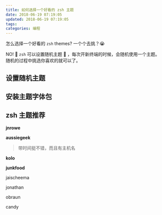 ```yaml
---
title: 如何选择一个好看的 zsh 主题
date: 2018-06-19 07:19:05
updated: 2018-06-19 07:19:05
tags:
categories: 编程
---
```


怎么选择一个好看的 `zsh` themes? 一个个去挑？😭

NO! 💯 `zsh` 可以设置随机主题 🎨 ，每次开新终端的时候，会随机使用一个主题。随机的过程中挑选你喜欢的就可以了。

## 设置随机主题
## 安装主题字体包
## zsh 主题推荐

**jnrowe**

**aussiegeek**

> 带时间挺不错，而且有主机名

**kolo**

**junkfood**

jaischeema

jonathan

obraun

candy





